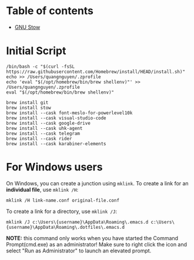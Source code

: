 # Table of contents
- [GNU Stow](/docs/stow.md)

# Initial Script
```
/bin/bash -c "$(curl -fsSL https://raw.githubusercontent.com/Homebrew/install/HEAD/install.sh)"
echo >> /Users/quangnguyen/.zprofile
echo 'eval "$(/opt/homebrew/bin/brew shellenv)"' >> /Users/quangnguyen/.zprofile
eval "$(/opt/homebrew/bin/brew shellenv)"

brew install git
brew install stow
brew install --cask font-meslo-for-powerlevel10k
brew install --cask visual-studio-code
brew install --cask google-drive
brew install --cask uhk-agent
brew install --cask telegram
brew install --cask rider
brew install --cask karabiner-elements
```


# For Windows users
On Windows, you can create a junction using `mklink`. To create a link for an **individual file**, use `mklink /H`:
```
mklink /H link-name.conf original-file.conf
```

To create a link for a directory, use `mklink /J`:
```
mklink /J c:\Users\{username}\AppData\Roaming\.emacs.d c:\Users\{username}\AppData\Roaming\.dotfiles\.emacs.d
```

**NOTE:** this command only works when you have started the Command Prompt(cmd.exe) as an administrator! Make sure to right click the icon and select "Run as Administrator" to launch an elevated prompt.
